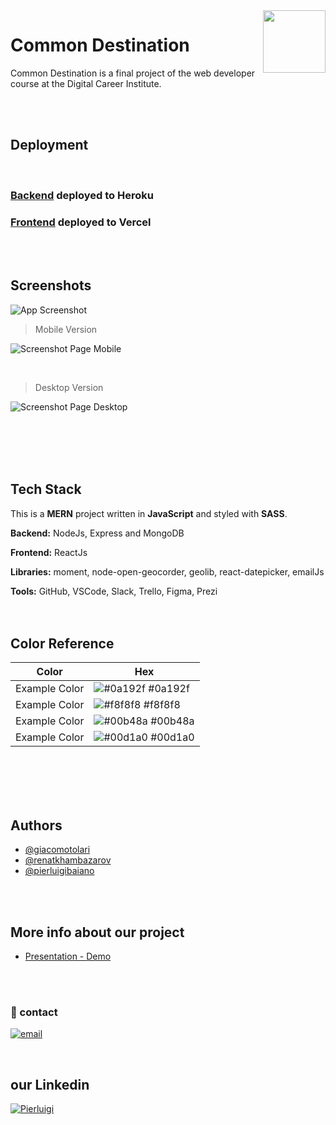 <img src="./src/images/logoCommon.png" height="100px" align="right"/>

# Common Destination
Common Destination is a final project of the web developer course at the Digital Career Institute. 




<br />
<br />


## Deployment
<br />


### [Backend](https://backend-commondestination.herokuapp.com/) deployed to Heroku



### [Frontend](https://commondestination.netlify.app/) deployed to Vercel
<br />
<br />

## Screenshots

![App Screenshot](https://via.placeholder.com/468x300?text=App+Screenshot+Here)
<br />

>Mobile Version

![Screenshot Page Mobile](./src/images/mobile.png)

<br />


>Desktop Version

![Screenshot Page Desktop](./src/images/desktop.png)

<br />
<br />
<br />
<br />

## Tech Stack

This is a **MERN** project written in **JavaScript** and 
styled with **SASS**.
<br />


**Backend:** NodeJs, Express and MongoDB 
<br />

**Frontend:** ReactJs 
<br />

**Libraries:** moment, node-open-geocorder, geolib, react-datepicker, emailJs

**Tools:** GitHub, VSCode, Slack, Trello, Figma, Prezi
<br />
<br />
<br />




## Color Reference

| Color             | Hex                                                                |
| ----------------- | ------------------------------------------------------------------ |
| Example Color | ![#0a192f](https://via.placeholder.com/10/0a192f?text=+) #0a192f |
| Example Color | ![#f8f8f8](https://via.placeholder.com/10/f8f8f8?text=+) #f8f8f8 |
| Example Color | ![#00b48a](https://via.placeholder.com/10/00b48a?text=+) #00b48a |
| Example Color | ![#00d1a0](https://via.placeholder.com/10/00b48a?text=+) #00d1a0 |

<br />
<br />
<br />
<br />

## Authors

- [@giacomotolari](https://github.com/giacomotolari)
- [@renatkhambazarov](https://github.com/Khambazarov)
- [@pierluigibaiano](https://github.com/Pierluigi10)
<br />
<br />

## More info about our project

- [Presentation - Demo](https://prezi.com/view/zLrzjOC3zc5uWvv62cmm/)

<br />
<br />


### 🔗 contact
[![email](https://img.shields.io/badge/gmail-1DA1F2?style=for-the-badge&logo=twitter&logoColor=white)](mailto:commondestinations@gmail.com)

<br />

## our Linkedin
[![Pierluigi](https://img.shields.io/badge/linkedin-1DA1F2?style=for-the-badge&logo=twitter&logoColor=white)](https://www.linkedin.com/in/pierluigi-baiano/)















